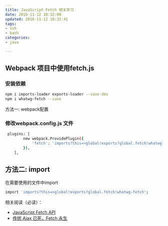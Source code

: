 ```yaml
---
title: JavaScript Fetch 相关学习
date: 2016-11-12 10:32:00
updated: 2016-11-12 10:32:41
tags: 
- ssh
- bash
categories: 
- java

---
```

## Webpack 项目中使用fetch.js

### 安装依赖

```bash
npm i imports-loader exports-loader --save-dev  
npm i whatwg-fetch --save  
```
方法一: webpack配置


<!--more-->


### 修改webpack.config.js 文件
```bash
 plugins: [
        new webpack.ProvidePlugin({
            'fetch': 'imports?this=>global!exports?global.fetch!whatwg-fetch'
        }),
    ],
```
## 方法二: import

在需要使用的文件中import
```bash
import 'imports?this=>global!exports?global.fetch!whatwg-fetch';  
```
相关阅读（必读）：

 - [JavaScript Fetch API](http://www.tuicool.com/articles/QZBJ7zJ)
 - [传统 Ajax 已死，Fetch
   永生](https://segmentfault.com/a/1190000003810652?utm_source=tuicool&utm_medium=referral)